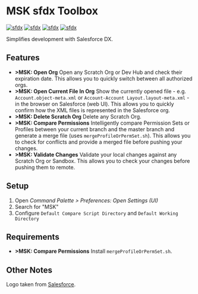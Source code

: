 # MSK sfdx Toolbox

[![sfdx](https://img.shields.io/badge/cli-sfdx-brightgreen.svg)](https://developer.salesforce.com/tools/sfdxcli)
[![sfdx](https://vsmarketplacebadge.apphb.com/version-short/mischmiko.msk-sfdx-toolbox.svg)](https://marketplace.visualstudio.com/items?itemName=mischmiko.msk-sfdx-toolbox)
[![sfdx](https://img.shields.io/github/issues-raw/mschmidtkorth/msk-sfdx-toolbox.svg)](https://github.com/mschmidtkorth/msk-sfdx-toolbox/issues)
[![sfdx](https://img.shields.io/badge/license-MOZ-brightgreen.svg)](https://github.com/mschmidtkorth/msk-sfdx-toolbox/blob/master/LICENSE)

Simplifies development with Salesforce DX.

## Features

- **>MSK: Open Org** Open any Scratch Org or Dev Hub and check their expiration date. This allows you to quickly switch between all authorized orgs.
- **>MSK: Open Current File In Org** Show the currently opened file - e.g. `Account.object-meta.xml` or `Account-Account Layout.layout-meta.xml` - in the browser on Salesforce (web UI). This allows you to quickly confirm how the XML files is represented in the Salesforce org.
- **>MSK: Delete Scratch Org** Delete any Scratch Org.
- **>MSK: Compare Permissions** Intelligently compare Permission Sets or Profiles between your current branch and the master branch and generate a merge file (uses `mergeProfileOrPermSet.sh`). This allows you to check for conflicts and provide a merged file before pushing your changes.
- **>MSK: Validate Changes** Validate your local changes against any Scratch Org or Sandbox. This allows you to check your changes before pushing them to remote.

<!-- Image:
\!\[feature X\]\(images/feature-x.png\)
> Tip: Many popular extensions utilize animations. This is an excellent way to show off your extension! We recommend short, focused animations that are easy to follow. -->

<!-- ## Known Issues
Calling out known issues can help limit users opening duplicate issues against your extension. -->

## Setup

1. Open *Command Palette > Preferences: Open Settings (UI)*
2. Search for "MSK"
3. Configure `Default Compare Script Directory` and `Default Working Directory`

## Requirements

- **>MSK: Compare Permissions** Install `mergeProfileOrPermSet.sh`.

## Other Notes

Logo taken from [Salesforce](https://partners.salesforce.com/s/education/general/Salesforce_DX).
